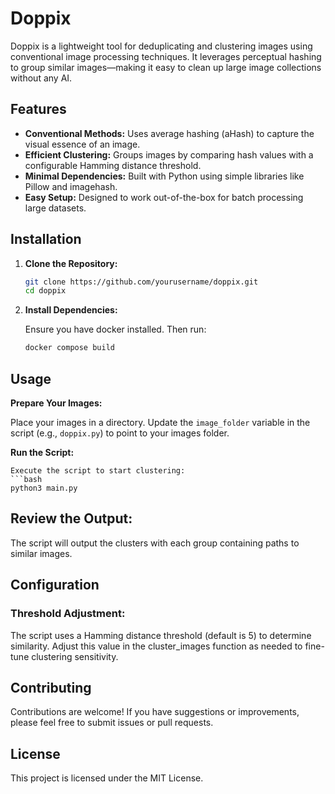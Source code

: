 # Doppix

Doppix is a lightweight tool for deduplicating and clustering images using conventional image processing techniques. It leverages perceptual hashing to group similar images—making it easy to clean up large image collections without any AI.

## Features

- **Conventional Methods:** Uses average hashing (aHash) to capture the visual essence of an image.
- **Efficient Clustering:** Groups images by comparing hash values with a configurable Hamming distance threshold.
- **Minimal Dependencies:** Built with Python using simple libraries like Pillow and imagehash.
- **Easy Setup:** Designed to work out-of-the-box for batch processing large datasets.

## Installation

1. **Clone the Repository:**

   ```bash
   git clone https://github.com/yourusername/doppix.git
   cd doppix


2. **Install Dependencies:**

    Ensure you have docker installed. Then run:
    ```bash
    docker compose build

## Usage

**Prepare Your Images:**

Place your images in a directory. Update the `image_folder` variable in the script (e.g., `doppix.py`) to point to your images folder.

**Run the Script:**

    Execute the script to start clustering:
    ```bash
    python3 main.py
    
## Review the Output:
The script will output the clusters with each group containing paths to similar images.

## Configuration

### Threshold Adjustment:

The script uses a Hamming distance threshold (default is 5) to determine similarity. Adjust this value in the cluster_images function as needed to fine-tune clustering sensitivity.

## Contributing

Contributions are welcome! If you have suggestions or improvements, please feel free to submit issues or pull requests.

## License

This project is licensed under the MIT License.
